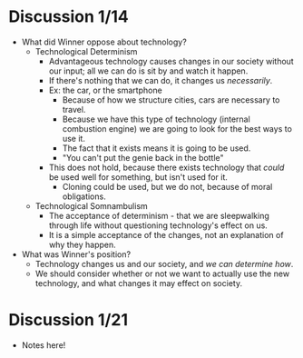 # Discussion 1/14
- What did Winner oppose about technology?
	- Technological Determinism
		- Advantageous technology causes changes in our society without our input; all we can do is sit by and watch it happen.
		- If there's nothing that we can do, it changes us *necessarily*.
		- Ex: the car, or the smartphone
			- Because of how we structure cities, cars are necessary to travel.
			- Because we have this type of technology (internal combustion engine) we are going to look for the best ways to use it.
			- The fact that it exists means it is going to be used.
			- "You can't put the genie back in the bottle"
		- This does not hold, because there exists technology that *could* be used well for something, but isn't used for it. 
			- Cloning could be used, but we do not, because of moral obligations.
	- Technological Somnambulism
		- The acceptance of determinism - that we are sleepwalking through life without questioning technology's effect on us.
		- It is a simple acceptance of the changes, not an explanation of why they happen.
- What was Winner's position?
	- Technology changes us and our society, and *we can determine how*.
	- We should consider whether or not we want to actually use the new technology, and what changes it may effect on society. 



# Discussion 1/21
- Notes here!